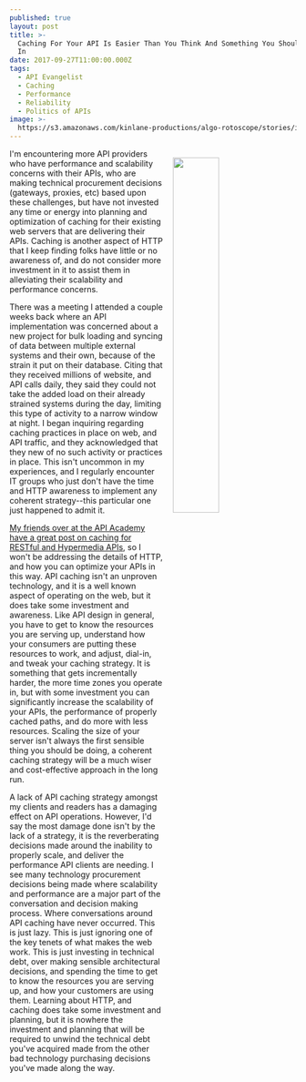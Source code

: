```yaml
---
published: true
layout: post
title: >-
  Caching For Your API Is Easier Than You Think And Something You Should Invest
  In
date: 2017-09-27T11:00:00.000Z
tags:
  - API Evangelist
  - Caching
  - Performance
  - Reliability
  - Politics of APIs
image: >-
  https://s3.amazonaws.com/kinlane-productions/algo-rotoscope/stories/internet-gauages-3.jpg
---
```

<p><img src="https://s3.amazonaws.com/kinlane-productions/algo-rotoscope/stories/internet-gauages-3.jpg" align="right" width="40%" style="padding: 15px;" /></p>I'm encountering more API providers who have performance and scalability concerns with their APIs, who are making technical procurement decisions (gateways, proxies, etc) based upon these challenges, but have not invested any time or energy into planning and optimization of caching for their existing web servers that are delivering their APIs. Caching is another aspect of HTTP that I keep finding folks have little or no awareness of, and do not consider more investment in it to assist them in alleviating their scalability and performance concerns.

There was a meeting I attended a couple weeks back where an API implementation was concerned about a new project for bulk loading and syncing of data between multiple external systems and their own, because of the strain it put on their database. Citing that they received millions of website, and API calls daily, they said they could not take the added load on their already strained systems during the day, limiting this type of activity to a narrow window at night. I began inquiring regarding caching practices in place on web, and API traffic, and they acknowledged that they new of no such activity or practices in place. This isn't uncommon in my experiences, and I regularly encounter IT groups who just don't have the time and HTTP awareness to implement any coherent strategy--this particular one just happened to admit it.

[My friends over at the API Academy have a great post on caching for RESTful and Hypermedia APIs](http://www.apiacademy.co/how-to-http-caching-for-restful-hypermedia-apis/), so I won't be addressing the details of HTTP, and how you can optimize your APIs in this way. API caching isn't an unproven technology, and it is a well known aspect of operating on the web, but it does take some investment and awareness. Like API design in general, you have to get to know the resources you are serving up, understand how your consumers are putting these resources to work, and adjust, dial-in, and tweak your caching strategy. It is something that gets incrementally harder, the more time zones you operate in, but with some investment you can significantly increase the scalability of your APIs, the performance of properly cached paths, and do more with less resources. Scaling the size of your server isn't always the first sensible thing you should be doing, a coherent caching strategy will be a much wiser and cost-effective approach in the long run.

A lack of API caching strategy amongst my clients and readers has a damaging effect on API operations. However, I'd say the most damage done isn't by the lack of a strategy, it is the reverberating decisions made around the inability to properly scale, and deliver the performance API clients are needing. I see many technology procurement decisions being made where scalability and performance are a major part of the conversation and decision making process. Where conversations around API caching have never occurred. This is just lazy. This is just ignoring one of the key tenets of what makes the web work. This is just investing in technical debt, over making sensible architectural decisions, and spending the time to get to know the resources you are serving up, and how your customers are using them. Learning about HTTP, and caching does take some investment and planning, but it is nowhere the investment and planning that will be required to unwind the technical debt you've acquired made from the other bad technology purchasing decisions you've made along the way.
